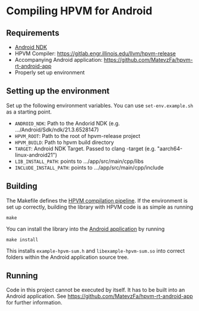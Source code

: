 # Compiling HPVM for Android

## Requirements

* [Android NDK](https://developer.android.com/ndk/guides)
* HPVM Compiler: https://gitlab.engr.illinois.edu/llvm/hpvm-release
* Accompanying Android application: https://github.com/MatevzFa/hpvm-rt-android-app
* Properly set up environment


## Setting up the environment

Set up the following environment variables. You can use `set-env.example.sh` as a starting point.

* `ANDROID_NDK`: Path to the Andorid NDK (e.g. .../Android/Sdk/ndk/21.3.6528147)
* `HPVM_ROOT`: Path to the root of hpvm-release project
* `HPVM_BUILD`: Path to hpvm build directory
* `TARGET`: Android NDK Target. Passed to clang -target (e.g. "aarch64-linux-android21")
* `LIB_INSTALL_PATH`: points to .../app/src/main/cpp/libs
* `INCLUDE_INSTALL_PATH`: points to .../app/src/main/cpp/include


## Building

The Makefile defines the [HPVM compilation pipeline](https://gitlab.engr.illinois.edu/llvm/hpvm-release/-/blob/hpvm-release/hpvm/docs/compilation.md). If the environment is set up correctly, building the library with HPVM code is as simple as running

```
make
```

You can install the library into the [Android application](https://github.com/MatevzFa/hpvm-rt-android-app) by running

```
make install
```

This installs `example-hpvm-sum.h` and `libexample-hpvm-sum.so` into correct folders within the Android application source tree.


## Running

Code in this project cannot be executed by itself. It has to be built into an Android application. See https://github.com/MatevzFa/hpvm-rt-android-app for further information.
